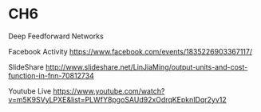# CH6
Deep Feedforward Networks

Facebook Activity
https://www.facebook.com/events/1835226903367117/

SlideShare
http://www.slideshare.net/LinJiaMing/output-units-and-cost-function-in-fnn-70812734

Youtube Live
https://www.youtube.com/watch?v=m5K9SVyLPXE&list=PLWfY8pgoSAUd92xOdrqKEpknIDqr2yv12

